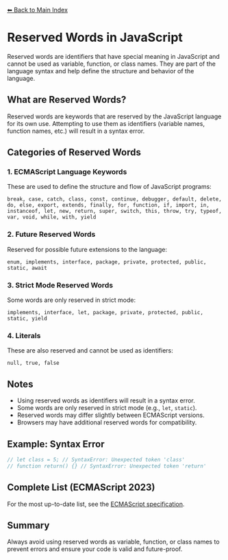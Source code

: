 [⬅ Back to Main Index](../README.md)

# Reserved Words in JavaScript

Reserved words are identifiers that have special meaning in JavaScript and cannot be used as variable, function, or class names. They are part of the language syntax and help define the structure and behavior of the language.

## What are Reserved Words?
Reserved words are keywords that are reserved by the JavaScript language for its own use. Attempting to use them as identifiers (variable names, function names, etc.) will result in a syntax error.

## Categories of Reserved Words

### 1. ECMAScript Language Keywords
These are used to define the structure and flow of JavaScript programs:
```
break, case, catch, class, const, continue, debugger, default, delete, do, else, export, extends, finally, for, function, if, import, in, instanceof, let, new, return, super, switch, this, throw, try, typeof, var, void, while, with, yield
```

### 2. Future Reserved Words
Reserved for possible future extensions to the language:
```
enum, implements, interface, package, private, protected, public, static, await
```

### 3. Strict Mode Reserved Words
Some words are only reserved in strict mode:
```
implements, interface, let, package, private, protected, public, static, yield
```

### 4. Literals
These are also reserved and cannot be used as identifiers:
```
null, true, false
```

## Notes
- Using reserved words as identifiers will result in a syntax error.
- Some words are only reserved in strict mode (e.g., `let`, `static`).
- Reserved words may differ slightly between ECMAScript versions.
- Browsers may have additional reserved words for compatibility.

## Example: Syntax Error
```js
// let class = 5; // SyntaxError: Unexpected token 'class'
// function return() {} // SyntaxError: Unexpected token 'return'
```

## Complete List (ECMAScript 2023)
For the most up-to-date list, see the [ECMAScript specification](https://262.ecma-international.org/14.0/#sec-keywords).

## Summary
Always avoid using reserved words as variable, function, or class names to prevent errors and ensure your code is valid and future-proof.